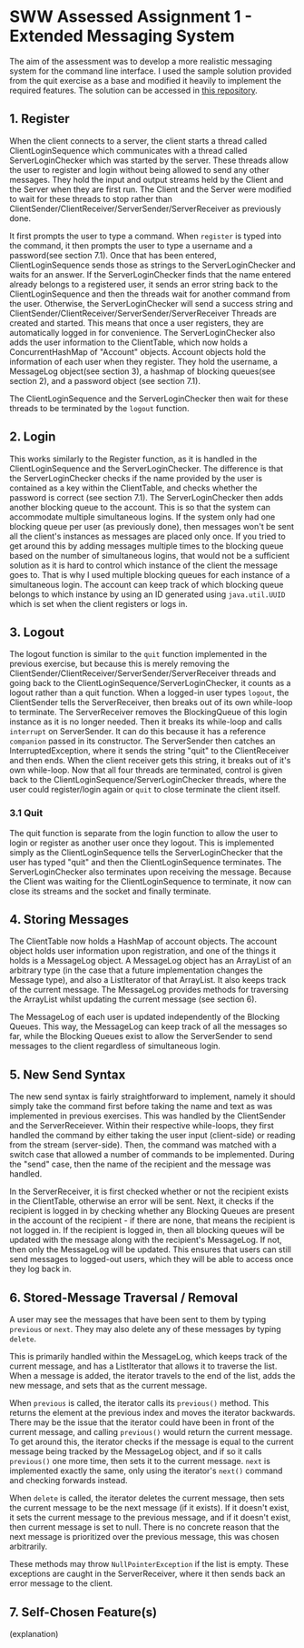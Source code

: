 # SWW Assessed Assignment 1 - Extended Messaging System
The aim of the assessment was to develop a more realistic messaging system for the command line interface. I used the sample solution provided from the quit exercise as a base and modified it heavily to implement the required features. The solution can be accessed in [this repository](https://git.cs.bham.ac.uk/ass782/sww-messaging-extended).

## 1. Register
When the client connects to a server, the client starts a thread called ClientLoginSequence which communicates with a thread called ServerLoginChecker which was started by the server. These threads allow the user to register and login without being allowed to send any other messages. They hold the input and output streams held by the Client and the Server when they are first run. The Client and the Server were modified to wait for these threads to stop rather than ClientSender/ClientReceiver/ServerSender/ServerReceiver as previously done.

It first prompts the user to type a command. When `register` is typed into the command, it then prompts the user to type a username and a password(see section 7.1). Once that has been entered, ClientLoginSequence sends those as strings to the ServerLoginChecker and waits for an answer. If the ServerLoginChecker finds that the name entered already belongs to a registered user, it sends an error string back to the ClientLoginSequence and then the threads wait for another command from the user. Otherwise, the ServerLoginChecker will send a success string and ClientSender/ClientReceiver/ServerSender/ServerReceiver Threads are created and started. This means that once a user registers, they are automatically logged in for convenience. The ServerLoginChecker also adds the user information to the ClientTable, which now holds a ConcurrentHashMap of "Account" objects. Account objects hold the information of each user when they register. They hold the username, a MessageLog object(see section 3), a hashmap of blocking queues(see section 2), and a password object (see section 7.1).

The ClientLoginSequence and the ServerLoginChecker then wait for these threads to be terminated by the `logout` function.

## 2. Login
This works similarly to the Register function, as it is handled in the ClientLoginSequence and the ServerLoginChecker. The difference is that the ServerLoginChecker checks if the name provided by the user is contained as a key within the ClientTable, and checks whether the password is correct (see section 7.1). The ServerLoginChecker then adds another blocking queue to the account. This is so that the system can accommodate multiple simultaneous logins. If the system only had one blocking queue per user (as previously done), then messages won't be sent all the client's instances as messages are placed only once. If you tried to get around this by adding messages multiple times to the blocking queue based on the number of simultaneous logins, that would not be a sufficient solution as it is hard to control which instance of the client the message goes to. That is why I used multiple blocking queues for each instance of a simultaneous login. The account can keep track of which blocking queue belongs to which instance by using an ID generated using `java.util.UUID` which is set when the client registers or logs in.

## 3. Logout
The logout function is similar to the `quit` function implemented in the previous exercise, but because this is merely removing the ClientSender/ClientReceiver/ServerSender/ServerReceiver threads and going back to the ClientLoginSequence/ServerLoginChecker, it counts as a logout rather than a quit function. When a logged-in user types `logout`, the ClientSender tells the ServerReceiver, then breaks out of its own while-loop to terminate. The ServerReceiver removes the BlockingQueue of this login instance as it is no longer needed. Then it breaks its while-loop and calls `interrupt` on ServerSender. It can do this because it has a reference `companion` passed in its constructor. The ServerSender then catches an InterruptedException, where it sends the string "quit" to the ClientReceiver and then ends. When the client receiver gets this string, it breaks out of it's own while-loop. Now that all four threads are terminated, control is given back to the ClientLoginSequence/ServerLoginChecker threads, where the user could register/login again or `quit` to close terminate the client itself.

### 3.1 Quit
The quit function is separate from the login function to allow the user to login or register as another user once they logout. This is implemented simply as the ClientLoginSequence tells the ServerLoginChecker that the user has typed "quit" and then the ClientLoginSequence terminates. The ServerLoginChecker also terminates upon receiving the message. Because the Client was waiting for the ClientLoginSequence to terminate, it now can close its streams and the socket and finally terminate.

## 4. Storing Messages
The ClientTable now holds a HashMap of account objects. The account object holds user information upon registration, and one of the things it holds is a MessageLog object. A MessageLog object has an ArrayList of an arbitrary type (in the case that a future implementation changes the Message type), and also a ListIterator of that ArrayList. It also keeps track of the current message. The MessageLog provides methods for traversing the ArrayList whilst updating the current message (see section 6).

The MessageLog of each user is updated independently of the Blocking Queues. This way, the MessageLog can keep track of all the messages so far, while the Blocking Queues exist to allow the ServerSender to send messages to the client regardless of simultaneous login.

## 5. New Send Syntax
The new send syntax is fairly straightforward to implement, namely it should simply take the command first before taking the name and text as was implemented in previous exercises. This was handled by the ClientSender and the ServerReceiever. Within their respective while-loops, they first handled the command by either taking the user input (client-side) or reading from the stream (server-side). Then, the command was matched with a switch case that allowed a number of commands to be implemented. During the "send" case, then the name of the recipient and the message was handled.

In the ServerReceiver, it is first checked whether or not the recipient exists in the ClientTable, otherwise an error will be sent. Next, it checks if the recipient is logged in by checking whether any Blocking Queues are present in the account of the recipient - if there are none, that means the recipient is not logged in. If the recipient is logged in, then all blocking queues will be updated with the message along with the recipient's MessageLog. If not, then only the MessageLog will be updated. This ensures that users can still send messages to logged-out users, which they will be able to access once they log back in.

## 6. Stored-Message Traversal / Removal
A user may see the messages that have been sent to them by typing `previous` or `next`. They may also delete any of these messages by typing `delete`.

This is primarily handled within the MessageLog, which keeps track of the current message, and has a ListIterator that allows it to traverse the list. When a message is added, the iterator travels to the end of the list, adds the new message, and sets that as the current message.

When `previous` is called, the iterator calls its `previous()` method. This returns the element at the previous index and moves the iterator backwards. There may be the issue that the iterator could have been in front of the current message, and calling `previous()` would return the current message. To get around this, the iterator checks if the message is equal to the current message being tracked by the MessageLog object, and if so it calls `previous()` one more time, then sets it to the current message. `next` is implemented exactly the same, only using the iterator's `next()` command and checking forwards instead.

When `delete` is called, the iterator deletes the current message, then sets the current message to be the next message (if it exists). If it doesn't exist, it sets the current message to the previous message, and if it doesn't exist, then current message is set to null. There is no concrete reason that the next message is prioritized over the previous message, this was chosen arbitrarily.

These methods may throw `NullPointerException` if the list is empty. These exceptions are caught in the ServerReceiver, where it then sends back an error message to the client.

## 7. Self-Chosen Feature(s)
(explanation)
